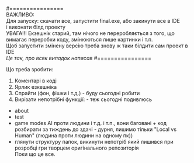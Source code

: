 #================  
ВАЖЛИВО:  
Для запуску: скачати все, запустити final.exe, або закинути все в IDE  
і виконати білд проекту  
УВАГА!!!
Екзешнік старий, там нічого не переробляється з того, що вимагає переробки коду, змінюються лише картинки і т.п.  
Щоб запустити змінену версію треба знову ж таки білдити сам проект в IDE  
*Це так, про всяк випадок написав*
#================

Що треба зробити:  
1. Коментарі в коді
2. Ярлик езкешніка  
3. Спрайти (фон, фішки і т.д.)  - буду сьогодні робити
4. Вирізати непотрібні функції:  - теж сьогодні подивлюсь  
- about  
- test
- game modes АІ проти людини і т.д. і т.п., вони баговані + код розбирати за тиждень до здачі - дурня, лишимо тільки "Local vs Human" (людина проти людини на одному пк))  
- глянути структуру папок, викинути непотріб який лишився при розробці гри творцем оригінального репозиторія  
Поки що це все.

